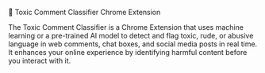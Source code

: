 🚫 Toxic Comment Classifier Chrome Extension

The Toxic Comment Classifier is a Chrome Extension that uses machine learning or a pre-trained AI model to detect and flag toxic, rude, or abusive language in web comments, chat boxes, and social media posts in real time. It enhances your online experience by identifying harmful content before you interact with it.

